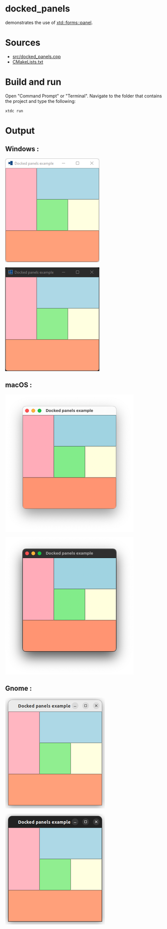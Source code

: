 # docked_panels

demonstrates the use of [xtd::forms::panel](https://codedocs.xyz/gammasoft71/xtd/classxtd_1_1forms_1_1panel.html).

# Sources

* [src/docked_panels.cpp](src/docked_panels.cpp)
* [CMakeLists.txt](CMakeLists.txt)

# Build and run

Open "Command Prompt" or "Terminal". Navigate to the folder that contains the project and type the following:

```shell
xtdc run
```

# Output

## Windows :

![Screenshot](../../../../docs/pictures/examples/docked_panels_w.png)

![Screenshot](../../../../docs/pictures/examples/docked_panels_wd.png)

## macOS :

![Screenshot](../../../../docs/pictures/examples/docked_panels_m.png)

![Screenshot](../../../../docs/pictures/examples/docked_panels_md.png)

## Gnome :

![Screenshot](../../../../docs/pictures/examples/docked_panels_g.png)

![Screenshot](../../../../docs/pictures/examples/docked_panels_gd.png)
